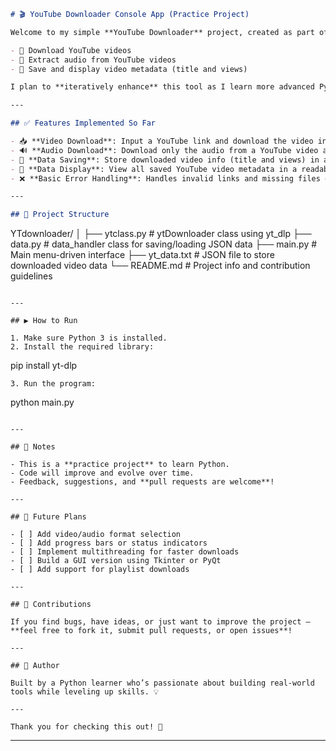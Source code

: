 ```markdown
# 🎬 YouTube Downloader Console App (Practice Project)

Welcome to my simple **YouTube Downloader** project, created as part of my **Python learning journey**! This is a basic console application written in Python that allows users to:

- 🎥 Download YouTube videos
- 🎵 Extract audio from YouTube videos
- 📄 Save and display video metadata (title and views)

I plan to **iteratively enhance** this tool as I learn more advanced Python concepts, libraries, and techniques.

---

## ✅ Features Implemented So Far

- 📥 **Video Download**: Input a YouTube link and download the video in the highest available quality.
- 🔊 **Audio Download**: Download only the audio from a YouTube video as MP3.
- 📂 **Data Saving**: Store downloaded video info (title and views) in a JSON file.
- 📃 **Data Display**: View all saved YouTube video metadata in a readable format.
- ❌ **Basic Error Handling**: Handles invalid links and missing files gracefully.

---

## 📁 Project Structure

```
YTdownloader/
│
├── ytclass.py          # ytDownloader class using yt_dlp
├── data.py             # data_handler class for saving/loading JSON data
├── main.py             # Main menu-driven interface
├── yt_data.txt         # JSON file to store downloaded video data
└── README.md           # Project info and contribution guidelines
```

---

## ▶️ How to Run

1. Make sure Python 3 is installed.
2. Install the required library:
   ```
   pip install yt-dlp
   ```
3. Run the program:
   ```
   python main.py
   ```

---

## 📌 Notes

- This is a **practice project** to learn Python.
- Code will improve and evolve over time.
- Feedback, suggestions, and **pull requests are welcome**!

---

## 🚀 Future Plans

- [ ] Add video/audio format selection
- [ ] Add progress bars or status indicators
- [ ] Implement multithreading for faster downloads
- [ ] Build a GUI version using Tkinter or PyQt
- [ ] Add support for playlist downloads

---

## 🙌 Contributions

If you find bugs, have ideas, or just want to improve the project — **feel free to fork it, submit pull requests, or open issues**!

---

## 🧠 Author

Built by a Python learner who’s passionate about building real-world tools while leveling up skills. 💡

---

Thank you for checking this out! 🚀
```

---
